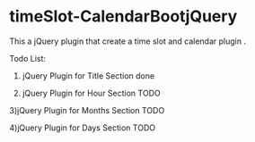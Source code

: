 # timeSlot-CalendarBootjQuery
This a jQuery plugin that create a time slot and calendar plugin .


Todo List:
1) jQuery Plugin for Title Section done

2) jQuery Plugin for Hour Section TODO

3)jQuery Plugin for Months Section TODO

4)jQuery Plugin for Days Section TODO
